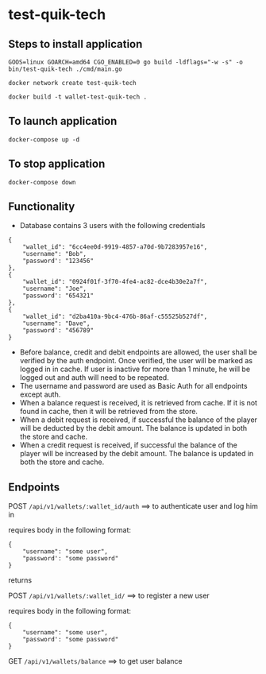 # test-quik-tech

## Steps to install application

`GOOS=linux GOARCH=amd64 CGO_ENABLED=0 go build -ldflags="-w -s" -o bin/test-quik-tech ./cmd/main.go`

`docker network create test-quik-tech`

`docker build -t wallet-test-quik-tech .`

## To launch application

`docker-compose up -d`

## To stop application

`docker-compose down`

## Functionality
- Database contains 3 users with the following credentials
```
{
    "wallet_id": "6cc4ee0d-9919-4857-a70d-9b7283957e16",
    "username": "Bob",
    "password': "123456"
},
{
    "wallet_id": "0924f01f-3f70-4fe4-ac82-dce4b30e2a7f",
    "username": "Joe",
    "password': "654321"
},
{
    "wallet_id": "d2ba410a-9bc4-476b-86af-c55525b527df",
    "username": "Dave",
    "password': "456789"
}
```
- Before balance, credit and debit endpoints are allowed, the user shall be verified by the auth endpoint. Once verified, the user will be marked as logged in in cache. If user is inactive for more than 1 minute, he will be logged out and auth will need to be repeated.
- The username and password are used as Basic Auth for all endpoints except auth.
- When a balance request is received, it is retrieved from cache. If it is not found in cache, then it will be retrieved from the store.
- When a debit request is received, if successful the balance of the player will be deducted by the debit amount. The balance is updated in both the store and cache.
- When a credit request is received, if successful the balance of the player will be increased by the debit amount. The balance is updated in both the store and cache.



## Endpoints

POST `/api/v1/wallets/:wallet_id/auth`  ==> to authenticate user and log him in

requires body in the following format:
```
{
    "username": "some user",
    "password': "some password"
}
```

returns 

POST `/api/v1/wallets/:wallet_id/` ==> to register a new user

requires body in the following format:
```
{
    "username": "some user",
    "password': "some password"
}
```

GET `/api/v1/wallets/balance` ==> to get user balance